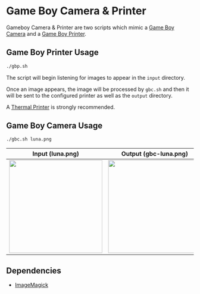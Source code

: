 # Game Boy Camera & Printer

Gameboy Camera & Printer are two scripts which mimic a [Game Boy Camera](https://en.wikipedia.org/wiki/Game_Boy_Camera) and a [Game Boy Printer](https://en.wikipedia.org/wiki/Game_Boy_Printer).

## Game Boy Printer Usage

```sh
./gbp.sh
```

The script will begin listening for images to appear in the `input` directory.

Once an image appears, the image will be processed by `gbc.sh` and then it will be sent to the configured printer as well as the `output` directory.

A [Thermal Printer](https://en.wikipedia.org/wiki/Game_Boy_Printer#Thermal_paper) is strongly recommended.

## Game Boy Camera Usage

```sh
./gbc.sh luna.png
```

Input (luna.png)             |  Output (gbc-luna.png)
:-------------------------:|:-------------------------:
<img src="https://github.com/user-attachments/assets/ba53211a-5e34-47a6-845a-dc5a9ee4e986" height="250">  |  <img src="https://github.com/user-attachments/assets/d3dc1c9a-6648-438a-8988-fbe8f67a2598" height="250">

## Dependencies

- [ImageMagick](https://imagemagick.org)
